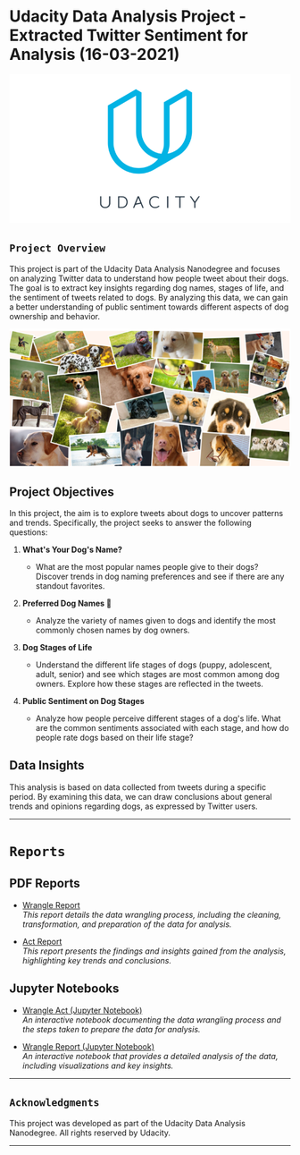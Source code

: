 # Udacity Data Analysis Project - Extracted Twitter Sentiment for Analysis (16-03-2021)

![Udacity Logo](</res/Udacity_logo.png>)

## ```Project Overview```

This project is part of the Udacity Data Analysis Nanodegree and focuses on analyzing Twitter data to understand how people tweet about their dogs. The goal is to extract key insights regarding dog names, stages of life, and the sentiment of tweets related to dogs. By analyzing this data, we can gain a better understanding of public sentiment towards different aspects of dog ownership and behavior.

![Dog Image](res/dogo.png)

## Project Objectives

In this project, the aim is to explore tweets about dogs to uncover patterns and trends. Specifically, the project seeks to answer the following questions:

1. **What's Your Dog's Name?**  
   - What are the most popular names people give to their dogs? Discover trends in dog naming preferences and see if there are any standout favorites.
  
2. **Preferred Dog Names 🐶**  
   - Analyze the variety of names given to dogs and identify the most commonly chosen names by dog owners.

3. **Dog Stages of Life**  
   - Understand the different life stages of dogs (puppy, adolescent, adult, senior) and see which stages are most common among dog owners. Explore how these stages are reflected in the tweets.

4. **Public Sentiment on Dog Stages**  
   - Analyze how people perceive different stages of a dog's life. What are the common sentiments associated with each stage, and how do people rate dogs based on their life stage?

## Data Insights

This analysis is based on data collected from tweets during a specific period. By examining this data, we can draw conclusions about general trends and opinions regarding dogs, as expressed by Twitter users.

---


# ```Reports```

## PDF Reports

- [Wrangle Report](./reports/wrangle_report.pdf)  
  *This report details the data wrangling process, including the cleaning, transformation, and preparation of the data for analysis.*

- [Act Report](./reports/act_report.pdf)  
  *This report presents the findings and insights gained from the analysis, highlighting key trends and conclusions.*

## Jupyter Notebooks

- [Wrangle Act (Jupyter Notebook)](reports/wrangle_act.ipynb)  
  *An interactive notebook documenting the data wrangling process and the steps taken to prepare the data for analysis.*

- [Wrangle Report (Jupyter Notebook)](reports/wrangle_report.ipynb)  
  *An interactive notebook that provides a detailed analysis of the data, including visualizations and key insights.*

---

## ```Acknowledgments```

This project was developed as part of the Udacity Data Analysis Nanodegree. All rights reserved by Udacity.

---